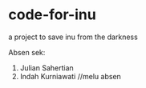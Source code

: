 code-for-inu
============

a project to save inu from the darkness

Absen sek:
1. Julian Sahertian
2. Indah Kurniawati //melu absen
